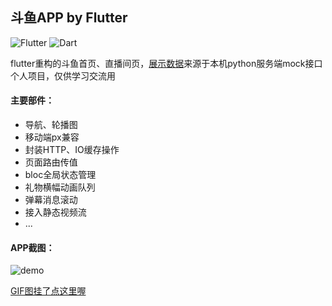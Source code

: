 ## 斗鱼APP by Flutter
![Flutter](https://img.shields.io/badge/Flutter-1.7.8%2Bhotfix.3-5bc7f8.svg) ![Dart](https://img.shields.io/badge/Dart-2.4.0%2B-00B4AB.svg) 

flutter重构的斗鱼首页、直播间页，[展示数据](https://github.com/yukilzw/factory/blob/master/py/tornado/flutter_data.py)来源于本机python服务端mock接口<br/>
个人项目，仅供学习交流用

#### 主要部件：

- 导航、轮播图
- 移动端px兼容
- 封装HTTP、IO缓存操作
- 页面路由传值
- bloc全局状态管理
- 礼物横幅动画队列
- 弹幕消息滚动
- 接入静态视频流
- ...

#### APP截图：

![demo](http://m.qpic.cn/psb?/V14dALyK4PrHuj/voQYn8uck8HBVn8JAYRS9nvsk*hkWvY15Me1umKTsrw!/b/dLgAAAAAAAAA)

[GIF图挂了点这里喔](http://m.qpic.cn/psb?/V14dALyK4PrHuj/voQYn8uck8HBVn8JAYRS9nvsk*hkWvY15Me1umKTsrw!/b/dLgAAAAAAAAA)
